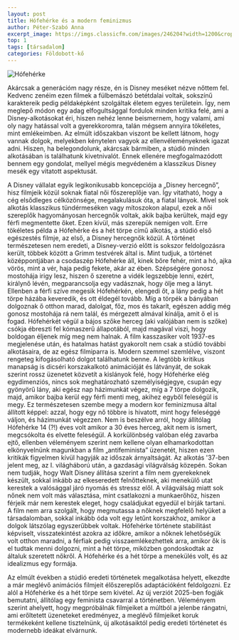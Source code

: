 ```yaml
---
layout: post
title: Hófehérke és a modern feminizmus
author: Péter-Szabó Anna
excerpt_image: https://imgs.classicfm.com/images/246204?width=1200&crop=16_9&signature=fDLBLBD4U87REDAFvmhm_uTZDLk=
top: 1
tags: [társadalom]
categories: Földobott-kő
---
```


![Hófehérke](https://imgs.classicfm.com/images/246204?width=1200&crop=16_9&signature=fDLBLBD4U87REDAFvmhm_uTZDLk=)

Akárcsak a generációm nagy része, én is Disney meséket nézve nőttem fel. Kedvenc zenéim ezen filmek a fülbemászó betétdalai voltak, sokszínű karaktereik pedig példaképként szolgáltak életem egyes területein. Így, nem meglepő módon egy adag elfogultsággal fordulok minden kritika felé, ami a Disney-alkotásokat éri, hiszen nehéz lenne beismernem, hogy valami, ami oly nagy hatással volt a gyerekkoromra, talán mégsem annyira tökéletes, mint emlékeimben. Az elmúlt időszakban viszont be kellett látnom, hogy vannak dolgok, melyekben kénytelen vagyok az ellenvéleményeknek igazat adni. Hiszen, ha belegondolunk, akárcsak bármiben, a stúdió minden alkotásában is találhatunk kivetnivalót. Ennek ellenére megfogalmazódott bennem egy gondolat, mellyel mégis megvédeném a klasszikus Disney mesék egy vitatott aspektusát.
 
 A Disney vállalat egyik legikonikusabb koncepciója a „Disney hercegnő”, hisz filmjeik közül soknak fiatal női főszereplője van. Így vitatható, hogy a cég elsődleges célközönsége, megalakulásuk óta, a fiatal lányok. Mivel sok alkotás klasszikus tündérmeséken vagy mítoszokon alapul, ezek a női szereplők hagyományosan hercegnők voltak, akik bajba kerültek, majd egy férfi megmentette őket. Ezen kívül, más szerepük nemigen volt. Erre tökéletes példa a Hófehérke és a hét törpe című alkotás, a stúdió első egészestés filmje, az első, a Disney hercegnők közül. A történet természetesen nem eredeti, a Disney-verzió előtt is sokszor feldolgozásra került, többek között a Grimm testvérek által is. Mint tudjuk, a történet középpontjában a csodaszép Hófehérke áll, kinek bőre fehér, mint a hó, ajka vörös, mint a vér, haja pedig fekete, akár az ében. Szépségére gonosz mostohája irigy lesz, hiszen ő szeretne a vidék legszebbje lenni, ezért, királynő lévén, megparancsolja egy vadásznak, hogy ölje meg a lányt. Ellenben a férfi szíve megesik Hófehérkén, elengedi őt, a lány pedig a hét törpe házába keveredik, és ott éldegél tovább. Míg a törpék a bányában dolgoznak ő otthon marad, dalolgat, főz, mos és takarít, egészen addig még gonosz mostohája rá nem talál, és mérgezett almával kínálja, amit ő el is fogad. Hófehérkét végül a bájos szőke herceg (aki valójában nem is szőke) csókja ébreszti fel kómaszerű állapotából, majd magával viszi, hogy boldogan éljenek míg meg nem halnak. A film kasszasiker volt 1937-es megjelenése után, és hatalmas hatást gyakorolt nem csak a stúdió további alkotásaira, de az egész filmiparra is. Modern szemmel szemlélve, viszont rengeteg kifogásolható dolgot találhatunk benne. A legtöbb kritikus manapság is dicséri korszakalkotó animációját és látványát, de sokak szerint rossz üzenetet közvetít a kislányok felé, hogy Hófehérke elég egydimenziós, nincs sok meghatározható személyiségjegye, csupán egy gyönyörű lány, aki egész nap házimunkát végez, míg a 7 törpe dolgozik, majd, amikor bajba kerül egy férfi menti meg, akihez egyből feleségül is megy. Ez természetesen szembe megy a modern kor feminizmusa által állított képpel: azzal, hogy egy nő többre is hivatott, mint hogy feleséggé váljon, és házimunkát végezzen. Nem is beszélve arról, hogy állítólag Hófehérke 14 (?!) éves volt amikor a 30 éves herceg, akit nem is ismert, megcsókolta és elvette feleségül. A korkülönbség valóban elég zavarba ejtő, ellenben véleményem szerint nem kellene olyan elhamarkodottan elkönyvelnünk magunkban a film „antifeminista” üzenetét, hiszen ezen kritikák figyelmen kívül hagyják az időszak árnyaltságát. Az alkotás '37-ben jelent meg, az I. világháború után, a gazdasági világválság közepén. Sokan nem tudják, hogy Walt Disney állítása szerint a film nem gyerekeknek készült, sokkal inkább az elkeseredett felnőtteknek, aki menekülő utat kerestek a valósággal járó nyomás és stressz elől. A világválság miatt sok nőnek nem volt más választása, mint csatlakozni a munkaerőhöz, hiszen férjeik már nem kerestek eleget, hogy családjukat egyedül el bírják tartani. A film nem arra szolgált, hogy megmutassa a nőknek megfelelő helyüket a társadalomban, sokkal inkább óda volt egy letűnt korszakhoz, amikor a dolgok látszólag egyszerűbbek voltak. Hófehérke története stabilitást képviselt, visszatekintést azokra az időkre, amikor a nőknek lehetőségük volt otthon maradni, a férfiak pedig visszaemlékezhettek arra, amikor ők is el tudtak menni dolgozni, mint a hét törpe, miközben gondoskodtak az általuk szeretett nőkről. A Hófehérke és a hét törpe a menekülés volt, és az idealizmus egy formája. 

Az elmúlt években a stúdió eredeti történetek megalkotása helyett, elkezdte a már meglévő animációs filmjeit élőszereplős adaptációként feldolgozni. Ez alól a Hófehérke és a hét törpe sem kivétel. Az új verziót 2025-ben fogják bemutatni, állítólag egy feminista csavarral a történetben. Véleményem szerint ahelyett, hogy megpróbálnák filmjeiket a múltból a jelenbe rángatni, ami erőltetett üzeneteket eredményez, a meglévő filmjeiket koruk termékeként kellene tisztelnünk, új alkotásaiktól pedig eredeti történetet és modernebb ideákat elvárnunk.
